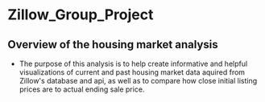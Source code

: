 # Zillow_Group_Project

## Overview of the housing market analysis 
* The purpose of this analysis is to help create informative and helpful visualizations of current and past housing market data aquired from Zillow's database and api, as well as to compare how close initial listing prices are to actual ending sale price. 
